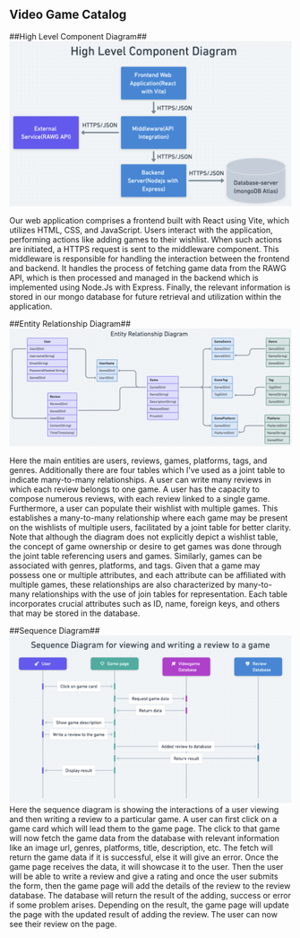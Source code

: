 ## Video Game Catalog ##

##High Level Component Diagram##
![High Level Component Diagram](https://raw.githubusercontent.com/KevinZheng0701/VideoGameCatalog/System-Architecture/HighLevelComponentDiagram.png)

Our web application comprises a frontend built with React using Vite, which utilizes HTML, CSS, and JavaScript. Users interact with the application, performing actions like adding games to their wishlist. When such actions are initiated, a HTTPS request is sent to the middleware component. This middleware is responsible for handling the interaction between the frontend and backend. It handles the process of fetching game data from the RAWG API, which is then processed and managed in the backend which is implemented using Node.Js with Express. Finally, the relevant information is stored in our mongo database for future retrieval and utilization within the application.

##Entity Relationship Diagram##
![Entity Relationship Diagram](https://raw.githubusercontent.com/KevinZheng0701/VideoGameCatalog/System-Architecture/EntityRelationDiagram.png)

Here the main entities are users, reviews, games, platforms, tags, and genres. Additionally there are four tables which I’ve used as a joint table to indicate many-to-many relationships. A user can write many reviews in which each review belongs to one game. A user has the capacity to compose numerous reviews, with each review linked to a single game. Furthermore, a user can populate their wishlist with multiple games. This establishes a many-to-many relationship where each game may be present on the wishlists of multiple users, facilitated by a joint table for better clarity. Note that although the diagram does not explicitly depict a wishlist table, the concept of game ownership or desire to get games was done through the joint table referencing users and games. Similarly, games can be associated with genres, platforms, and tags. Given that a game may possess one or multiple attributes, and each attribute can be affiliated with multiple games, these relationships are also characterized by many-to-many relationships with the use of join tables for representation. Each table incorporates crucial attributes such as ID, name, foreign keys, and others that may be stored in the database.

##Sequence Diagram##
![Sequence Diagram](https://raw.githubusercontent.com/KevinZheng0701/VideoGameCatalog/System-Architecture/SequenceDiagram.png)
Here the sequence diagram is showing the interactions of a user viewing and then writing a review to a particular game. A user can first click on a game card which will lead them to the game page. The click to that game will now fetch the game data from the database with relevant information like an image url, genres, platforms, title, description, etc. The fetch will return the game data if it is successful, else it will give an error. Once the game page receives the data, it will showcase it to the user. Then the user will be able to write a review and give a rating and once the user submits the form, then the game page will add the details of the review to the review database. The database will return the result of the adding, success or error if some problem arises. Depending on the result, the game page will update the page with the updated result of adding the review. The user can now see their review on the page.
